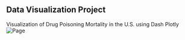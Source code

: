 ## Data Visualization Project
Visualization of Drug Poisoning Mortality in the U.S. using Dash Plotly
![Page](https://github.com/sameer-js/COMP-482-MiniProject/blob/main/Drug%20Poisoning%20Visualization/assets/Page.png)
